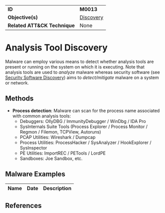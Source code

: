 |||
|---------|------------------------|
|**ID**|**M0013**|
|**Objective(s)**|[Discovery](../discovery)|
|**Related ATT&CK Technique**|None|


Analysis Tool Discovery
=======================
Malware can employ various means to detect whether analysis tools are present or running on the system on which it is executing. Note that analysis tools are used to *analyze* malware whereas security software (see [Security Software Discovery](../discovery/security-sw-discover.md)) aims to *detect/mitigate* malware on a system or network.

Methods
-------
* **Process detection**: Malware can scan for the process name associated with common analysis tools: 
   * Debuggers: OllyDBG / ImmunityDebugger / WinDbg / IDA Pro
   * SysInternals Suite Tools (Process Explorer / Process Monitor / Regmon / Filemon, TCPView, Autoruns)
   * PCAP Utilities: Wireshark / Dumpcap
   * Process Utilities: ProcessHacker / SysAnalyzer / HookExplorer / SysInspector
   * PE Utilities: ImportREC / PETools / LordPE
   * Sandboxes: Joe Sandbox, etc.

Malware Examples
----------------
|Name|Date|Description|
|-----------------------------|--------|-----------------------------|


References
----------
